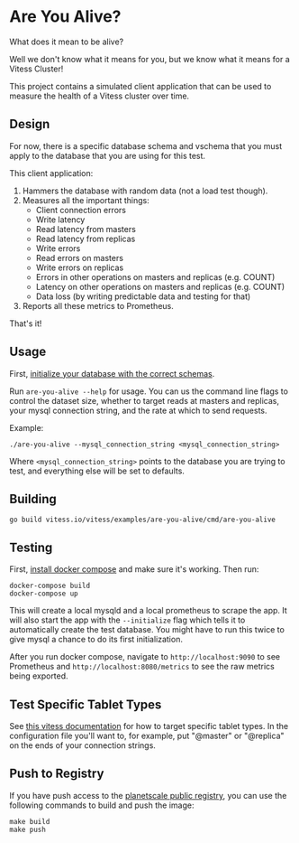 # Are You Alive?

What does it mean to be alive?

Well we don't know what it means for you, but we know what it means for a Vitess
Cluster!

This project contains a simulated client application that can be used to measure
the health of a Vitess cluster over time.

## Design

For now, there is a specific database schema and vschema that you must apply to
the database that you are using for this test.

This client application:

1. Hammers the database with random data (not a load test though).
1. Measures all the important things:
   - Client connection errors
   - Write latency
   - Read latency from masters
   - Read latency from replicas
   - Write errors
   - Read errors on masters
   - Write errors on replicas
   - Errors in other operations on masters and replicas (e.g. COUNT)
   - Latency on other operations on masters and replicas (e.g. COUNT)
   - Data loss (by writing predictable data and testing for that)
1. Reports all these metrics to Prometheus.

That's it!

## Usage

First, [initialize your database with the correct schemas](schemas/README.md).

Run `are-you-alive --help` for usage.  You can us the command line flags to
control the dataset size, whether to target reads at masters and replicas, your
mysql connection string, and the rate at which to send requests.

Example:

```
./are-you-alive --mysql_connection_string <mysql_connection_string>
```

Where `<mysql_connection_string>` points to the database you are trying to test,
and everything else will be set to defaults.

## Building

```
go build vitess.io/vitess/examples/are-you-alive/cmd/are-you-alive
```

## Testing

First, [install docker compose](https://docs.docker.com/compose/install/) and
make sure it's working.  Then run:

```
docker-compose build
docker-compose up
```

This will create a local mysqld and a local prometheus to scrape the app.  It
will also start the app with the `--initialize` flag which tells it to
automatically create the test database.  You might have to run this twice to
give mysql a chance to do its first initialization.

After you run docker compose, navigate to `http://localhost:9090` to see
Prometheus and `http://localhost:8080/metrics` to see the raw metrics being
exported.

## Test Specific Tablet Types

See [this vitess
documentation](https://vitess.io/docs/user-guides/faq/#how-do-i-choose-between-master-vs-replica-for-queries)
for how to target specific tablet types. In the configuration file you'll want
to, for example, put "@master" or "@replica" on the ends of your connection
strings.

## Push to Registry

If you have push access to the [planetscale public
registry](https://us.gcr.io/planetscale-vitess), you can use the following
commands to build and push the image:

```
make build
make push
```
